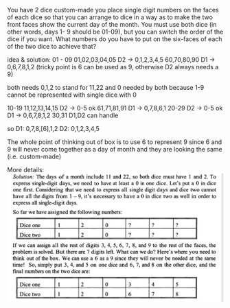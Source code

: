 You have 2 dice custom-made
you place single digit numbers on the faces of each dice so that you can arrange to dice in a way as to make the two 
front faces show the current day of the month.
You must use both dice (in other words, days 1- 9 should be 01-09), but you can switch the order of the dice if you want.
What numbers do you have to put on the six-faces of each of the two dice to achieve that?

idea & solution:
01 - 09      01,02,03,04,05      D2 -> 0,1,2,3,4,5
             60,70,80,90         D1 -> 0,6,7,8,1,2 (tricky point is 6 can be used as 9, otherwise D2 always needs a 9)

both needs 0,1,2 to stand for 11,22 and 0 needed by both because 1-9 cannot be represented with single dice with 0 
         
10-19       11,12,13,14,15       D2 -> 0-5 ok
            61,71,81,91          D1 -> 0,7,8,6,1
20-29                            D2 -> 0-5 ok
                                 D1 -> 0,6,7,8,1,2
30,31  D1,D2 can handle

so
D1: 0,7,8,[6],1,2
D2: 0,1,2,3,4,5

The whole point of thinking out of box is to use 6 to represent 9 since 6 and 9 will never come together as a day of 
month and they are looking the same (i.e. custom-made)

More details:
![alt text](calendar_cubes_1.PNG "Analysis")

                                 
                                 
            